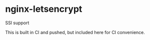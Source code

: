 # nginx-letsencrypt

SSl support

This is built in CI and pushed, but included here for CI convenience.